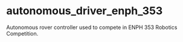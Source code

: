 # autonomous_driver_enph_353
Autonomous rover controller used to compete in ENPH 353 Robotics Competition.
